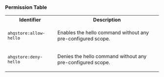 
### Permission Table 

<table>
<tr>
<th>Identifier</th>
<th>Description</th>
</tr>


<tr>
<td>

`ahqstore:allow-hello`

</td>
<td>

Enables the hello command without any pre-configured scope.

</td>
</tr>

<tr>
<td>

`ahqstore:deny-hello`

</td>
<td>

Denies the hello command without any pre-configured scope.

</td>
</tr>
</table>
